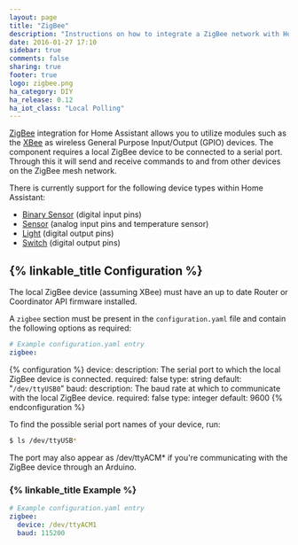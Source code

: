 ```yaml
---
layout: page
title: "ZigBee"
description: "Instructions on how to integrate a ZigBee network with Home Assistant."
date: 2016-01-27 17:10
sidebar: true
comments: false
sharing: true
footer: true
logo: zigbee.png
ha_category: DIY
ha_release: 0.12
ha_iot_class: "Local Polling"
---
```


[ZigBee](http://www.zigbee.org/what-is-zigbee/) integration for Home Assistant allows you to utilize modules such as the [XBee](http://www.digi.com/lp/xbee) as wireless General Purpose Input/Output (GPIO) devices. The component requires a local ZigBee device to be connected to a serial port. Through this it will send and receive commands to and from other devices on the ZigBee mesh network.

There is currently support for the following device types within Home Assistant:

- [Binary Sensor](../binary_sensor.zigbee) (digital input pins)
- [Sensor](../sensor.zigbee) (analog input pins and temperature sensor)
- [Light](../light.zigbee) (digital output pins)
- [Switch](../switch.zigbee) (digital output pins)

## {% linkable_title Configuration %}

The local ZigBee device (assuming XBee) must have an up to date Router or Coordinator API firmware installed.

A `zigbee` section must be present in the `configuration.yaml` file and contain the following options as required:

```yaml
# Example configuration.yaml entry
zigbee:
```

{% configuration %}
device:
  description: The serial port to which the local ZigBee device is connected.
  required: false
  type: string
  default: "`/dev/ttyUSB0`"
baud:
  description: The baud rate at which to communicate with the local ZigBee device.
  required: false
  type: integer
  default: 9600
{% endconfiguration %}

To find the possible serial port names of your device, run:

```bash
$ ls /dev/ttyUSB*
```

<p class='note'>
The port may also appear as /dev/ttyACM* if you're communicating with the ZigBee device through an Arduino.
</p>

### {% linkable_title Example %}

```yaml
# Example configuration.yaml entry
zigbee:
  device: /dev/ttyACM1
  baud: 115200
```
